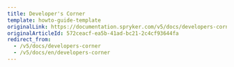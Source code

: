 ```yaml
---
title: Developer's Corner
template: howto-guide-template
originalLink: https://documentation.spryker.com/v5/docs/developers-corner
originalArticleId: 572ceacf-ea5b-41ad-bc21-2c4cf93644fa
redirect_from:
  - /v5/docs/developers-corner
  - /v5/docs/en/developers-corner
---
```



